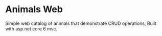 # Animals Web
Simple web catalog of animals that demonstrate CRUD operations, Built with asp.net core 6 mvc.
